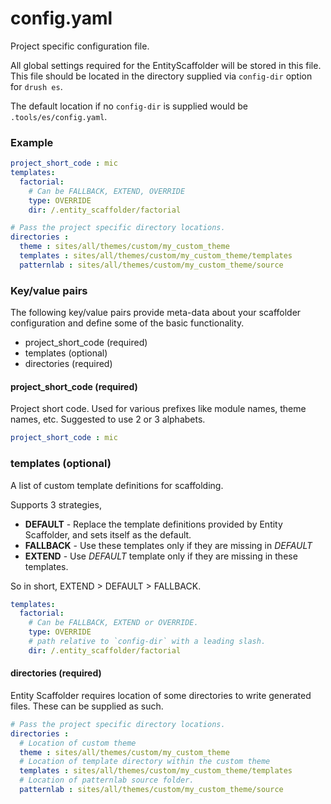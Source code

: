 # config.yaml

Project specific configuration file.

All global settings required for the EntityScaffolder will be stored in this file. This file should be located in the directory supplied via `config-dir` option for `drush es`.

The default location if no `config-dir` is supplied would be `.tools/es/config.yaml`.

### Example

```yaml
project_short_code : mic
templates:
  factorial:
    # Can be FALLBACK, EXTEND, OVERRIDE
    type: OVERRIDE
    dir: /.entity_scaffolder/factorial

# Pass the project specific directory locations.
directories :
  theme : sites/all/themes/custom/my_custom_theme
  templates : sites/all/themes/custom/my_custom_theme/templates
  patternlab : sites/all/themes/custom/my_custom_theme/source
```

### Key/value pairs

The following key/value pairs provide meta-data about your scaffolder configuration and define some of the basic functionality.

- project_short_code (required)
- templates (optional)
- directories (required)

#### project_short_code (required)

Project short code. Used for various prefixes like module names, theme names, etc. Suggested to use 2 or 3 alphabets.

```yaml
project_short_code : mic
```

### templates (optional)

A list of custom template definitions for scaffolding.

Supports 3 strategies,

- **DEFAULT** - Replace the template definitions provided by Entity Scaffolder, and sets itself as the default.
- **FALLBACK** - Use these templates only if they are missing in *DEFAULT*
- **EXTEND** - Use *DEFAULT* template only if they are missing in these templates.

So in short, EXTEND > DEFAULT > FALLBACK.

```yaml
templates:
  factorial:
    # Can be FALLBACK, EXTEND or OVERRIDE.
    type: OVERRIDE
    # path relative to `config-dir` with a leading slash.
    dir: /.entity_scaffolder/factorial
```

#### directories (required)

Entity Scaffolder requires location of some directories to write generated files.
These can be supplied as such.

```yaml
# Pass the project specific directory locations.
directories :
  # Location of custom theme
  theme : sites/all/themes/custom/my_custom_theme
  # Location of template directory within the custom theme
  templates : sites/all/themes/custom/my_custom_theme/templates
  # Location of patternlab source folder.
  patternlab : sites/all/themes/custom/my_custom_theme/source
```
